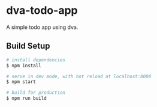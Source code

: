 # dva-todo-app
A simple todo app using dva.

## Build Setup

```bash
# install dependencies
$ npm install

# serve in dev mode, with hot reload at localhost:8000
$ npm start

# build for production
$ npm run build
```